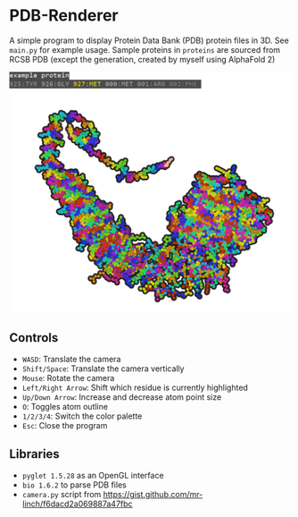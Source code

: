 # PDB-Renderer
A simple program to display Protein Data Bank (PDB) protein files in 3D. See `main.py` for example usage. Sample proteins in `proteins` are sourced from RCSB PDB (except the generation, created by myself
using AlphaFold 2)

![Protein rendered using this program](picture_demonstration.png)

## Controls
- `WASD`: Translate the camera
- `Shift/Space`: Translate the camera vertically
- `Mouse`: Rotate the camera
- `Left/Right Arrow`: Shift which residue is currently highlighted
- `Up/Down Arrow`: Increase and decrease atom point size
- `O`: Toggles atom outline
- `1/2/3/4`: Switch the color palette
- `Esc`: Close the program

## Libraries
- `pyglet 1.5.28` as an OpenGL interface
- `bio 1.6.2` to parse PDB files
- `camera.py` script from https://gist.github.com/mr-linch/f6dacd2a069887a47fbc